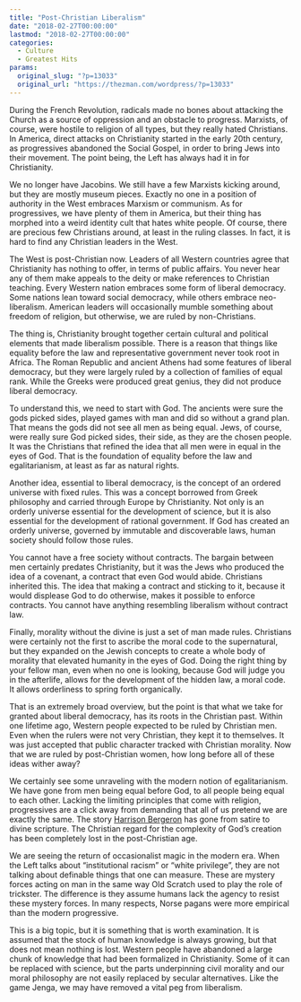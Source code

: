 ```yaml
---
title: "Post-Christian Liberalism"
date: "2018-02-27T00:00:00"
lastmod: "2018-02-27T00:00:00"
categories:
  - Culture
  - Greatest Hits
params:
  original_slug: "?p=13033"
  original_url: "https://thezman.com/wordpress/?p=13033"
---
```


During the French Revolution, radicals made no bones about attacking the
Church as a source of oppression and an obstacle to progress. Marxists,
of course, were hostile to religion of all types, but they really hated
Christians. In America, direct attacks on Christianity started in the
early 20th century, as progressives abandoned the Social Gospel, in
order to bring Jews into their movement. The point being, the Left has
always had it in for Christianity.

We no longer have Jacobins. We still have a few Marxists kicking around,
but they are mostly museum pieces. Exactly no one in a position of
authority in the West embraces Marxism or communism. As for
progressives, we have plenty of them in America, but their thing has
morphed into a weird identity cult that hates white people. Of course,
there are precious few Christians around, at least in the ruling
classes. In fact, it is hard to find any Christian leaders in the West.

The West is post-Christian now. Leaders of all Western countries agree
that Christianity has nothing to offer, in terms of public affairs. You
never hear any of them make appeals to the deity or make references to
Christian teaching. Every Western nation embraces some form of liberal
democracy. Some nations lean toward social democracy, while others
embrace neo-liberalism. American leaders will occasionally mumble
something about freedom of religion, but otherwise, we are ruled by
non-Christians.

The thing is, Christianity brought together certain cultural and
political elements that made liberalism possible. There is a reason that
things like equality before the law and representative government never
took root in Africa. The Roman Republic and ancient Athens had some
features of liberal democracy, but they were largely ruled by a
collection of families of equal rank. While the Greeks were produced
great genius, they did not produce liberal democracy.

To understand this, we need to start with God. The ancients were sure
the gods picked sides, played games with man and did so without a grand
plan. That means the gods did not see all men as being equal. Jews, of
course, were really sure God picked sides, their side, as they are the
chosen people. It was the Christians that refined the idea that all men
were in equal in the eyes of God. That is the foundation of equality
before the law and egalitarianism, at least as far as natural rights.

Another idea, essential to liberal democracy, is the concept of an
ordered universe with fixed rules. This was a concept borrowed from
Greek philosophy and carried through Europe by Christianity. Not only is
an orderly universe essential for the development of science, but it is
also essential for the development of rational government. If God has
created an orderly universe, governed by immutable and discoverable
laws, human society should follow those rules.

You cannot have a free society without contracts. The bargain between
men certainly predates Christianity, but it was the Jews who produced
the idea of a covenant, a contract that even God would abide. Christians
inherited this. The idea that making a contract and sticking to it,
because it would displease God to do otherwise, makes it possible to
enforce contracts. You cannot have anything resembling liberalism
without contract law.

Finally, morality without the divine is just a set of man made rules.
Christians were certainly not the first to ascribe the moral code to the
supernatural, but they expanded on the Jewish concepts to create a whole
body of morality that elevated humanity in the eyes of God. Doing the
right thing by your fellow man, even when no one is looking, because God
will judge you in the afterlife, allows for the development of the
hidden law, a moral code. It allows orderliness to spring forth
organically.

That is an extremely broad overview, but the point is that what we take
for granted about liberal democracy, has its roots in the Christian
past. Within one lifetime ago, Western people expected to be ruled by
Christian men. Even when the rulers were not very Christian, they kept
it to themselves. It was just accepted that public character tracked
with Christian morality. Now that we are ruled by post-Christian women,
how long before all of these ideas wither away?

We certainly see some unraveling with the modern notion of
egalitarianism. We have gone from men being equal before God, to all
people being equal to each other. Lacking the limiting principles that
come with religion, progressives are a click away from demanding that
all of us pretend we are exactly the same. The story [Harrison
Bergeron](http://www.tnellen.com/cybereng/harrison.html) has gone from
satire to divine scripture. The Christian regard for the complexity of
God’s creation has been completely lost in the post-Christian age.

We are seeing the return of occasionalist magic in the modern era. When
the Left talks about “institutional racism” or “white privilege”, they
are not talking about definable things that one can measure. These are
mystery forces acting on man in the same way Old Scratch used to play
the role of trickster. The difference is they assume humans lack the
agency to resist these mystery forces. In many respects, Norse pagans
were more empirical than the modern progressive.

This is a big topic, but it is something that is worth examination. It
is assumed that the stock of human knowledge is always growing, but that
does not mean nothing is lost. Western people have abandoned a large
chunk of knowledge that had been formalized in Christianity. Some of it
can be replaced with science, but the parts underpinning civil morality
and our moral philosophy are not easily replaced by secular
alternatives. Like the game Jenga, we may have removed a vital peg from
liberalism.
